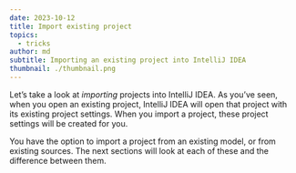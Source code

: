 ```yaml
---
date: 2023-10-12
title: Import existing project
topics:
  - tricks
author: md
subtitle: Importing an existing project into IntelliJ IDEA
thumbnail: ./thumbnail.png
---
```


Let’s take a look at _importing_ projects into IntelliJ IDEA. As you’ve seen, when you open an existing project, IntelliJ IDEA will open that project with its existing project settings. When you import a project, these project settings will be created for you.

You have the option to import a project from an existing model, or from existing sources. The next sections will look at each of these and the difference between them.
